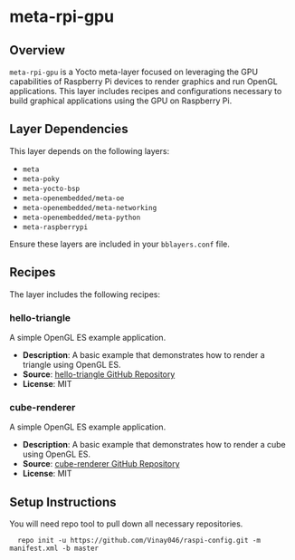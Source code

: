 # meta-rpi-gpu

## Overview

`meta-rpi-gpu` is a Yocto meta-layer focused on leveraging the GPU capabilities of Raspberry Pi devices to render graphics and run OpenGL applications. This layer includes recipes and configurations necessary to build graphical applications using the GPU on Raspberry Pi.

## Layer Dependencies

This layer depends on the following layers:

- `meta`
- `meta-poky`
- `meta-yocto-bsp`
- `meta-openembedded/meta-oe`
- `meta-openembedded/meta-networking`
- `meta-openembedded/meta-python`
- `meta-raspberrypi`

Ensure these layers are included in your `bblayers.conf` file.

## Recipes

The layer includes the following recipes:

### hello-triangle

A simple OpenGL ES example application.

- **Description**: A basic example that demonstrates how to render a triangle using OpenGL ES.
- **Source**: [hello-triangle GitHub Repository](https://github.com/Vinay046/hello-triangle)
- **License**: MIT

### cube-renderer

A simple OpenGL ES example application.

- **Description**: A basic example that demonstrates how to render a cube using OpenGL ES.
- **Source**: [cube-renderer GitHub Repository](https://github.com/Vinay046/cube-renderer)
- **License**: MIT

## Setup Instructions

You will need repo tool to pull down all necessary repositories.

      repo init -u https://github.com/Vinay046/raspi-config.git -m manifest.xml -b master
